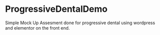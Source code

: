 # ProgressiveDentalDemo


Simple Mock Up Assesment done for progressive dental using wordpress and elementor on the front end.
